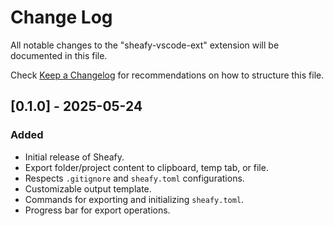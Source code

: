 # Change Log

All notable changes to the "sheafy-vscode-ext" extension will be documented in this file.

Check [Keep a Changelog](http://keepachangelog.com/) for recommendations on how to structure this file.

## [0.1.0] - 2025-05-24

### Added

- Initial release of Sheafy.
- Export folder/project content to clipboard, temp tab, or file.
- Respects `.gitignore` and `sheafy.toml` configurations.
- Customizable output template.
- Commands for exporting and initializing `sheafy.toml`.
- Progress bar for export operations.
